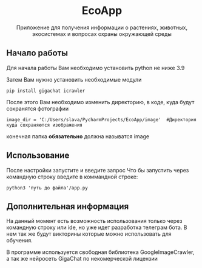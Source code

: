 <div align="center">
  <h1>EcoApp</h1>
  <p>Приложение для получения информации о растениях, животных, экосистемах и вопросах охраны окружающей среды</p>
</div>

## Начало работы
Для начала работы Вам необходимо установить python не ниже 3.9

Затем Вам нужно установить необходимые модули
```
pip install gigachat icrawler
```
После этого Вам необходимо изменить директорию, в коде, куда будут сохранятся фотографии
```
image_dir = 'C:/Users/slava/PycharmProjects/EcoApp/image'  #Директория куда сохраняются изображения
```
конечная папка **обязательно** должна называтся image

## Использование
После настройки запустите и введите запрос
Что бы запустить через командную строку введите в коммандной строке:
```
python3 'путь до файла'/app.py
```

## Дополнительная информация
На данный момент есть возможность использования только через командную строку или ide, но уже идет разработка телеграм бота.
В нем так же будут викторины которые можно использовать для обучения.

В программе используется свободная библиотека GoogleImageCrawler, а так же нейросеть GigaChat по некомерческой лицензии
